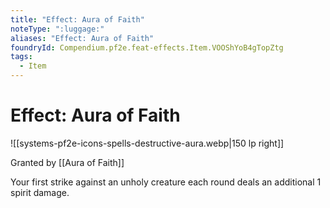 ```yaml
---
title: "Effect: Aura of Faith"
noteType: ":luggage:"
aliases: "Effect: Aura of Faith"
foundryId: Compendium.pf2e.feat-effects.Item.VOOShYoB4gTopZtg
tags:
  - Item
---
```


# Effect: Aura of Faith
![[systems-pf2e-icons-spells-destructive-aura.webp|150 lp right]]

Granted by [[Aura of Faith]]

Your first strike against an unholy creature each round deals an additional 1 spirit damage.
